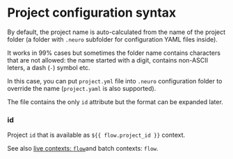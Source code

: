 # Project configuration syntax

By default, the project name is auto-calculated from the name of the project folder \(a folder with `.neuro` subfolder for configuration YAML files inside\).

It works in 99% cases but sometimes the folder name contains characters that are not allowed: the name started with a digit, contains non-ASCII leters, a dash \(`-`\) symbol etc.

In this case, you can put `project.yml` file into `.neuro` configuration folder to override the name \(`project.yaml` is also supported\).

The file contains the only `id` attribute but the format can be expanded later.

### id

Project `id` that is available as `${{ flow.project_id }}` context.

See also [live contexts: `flow`](live-contexts.md#flow-context)and batch contexts: `flow`.

